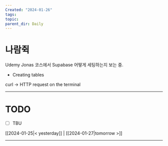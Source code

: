 ```yaml
---
Created: "2024-01-26"
tags: 
topic: 
parent_dir: Daily
---
```

# 나람쥑
Udemy Jonas 코스에서 Supabase 어떻게 세팅하는지 보는 중.
- Creating tables

curl -> HTTP request on the terminal


----
# TODO
- [ ] TBU 
  
[[2024-01-25|< yesterday]] | [[2024-01-27|tomorrow >]]  
  
---  
